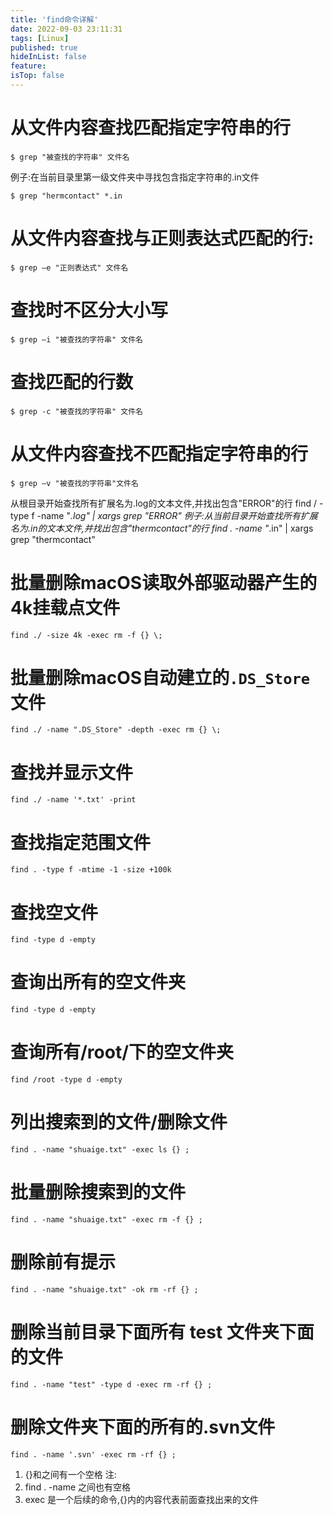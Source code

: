 ```yaml
---
title: 'find命令详解'
date: 2022-09-03 23:11:31
tags: [Linux]
published: true
hideInList: false
feature: 
isTop: false
---
```

# 从文件内容查找匹配指定字符串的行

`$ grep "被查找的字符串" 文件名`

例子:在当前目录里第一级文件夹中寻找包含指定字符串的.in文件

`$ grep "hermcontact" *.in`

# 从文件内容查找与正则表达式匹配的行:

`$ grep –e "正则表达式" 文件名`

# 查找时不区分大小写

`$ grep –i "被查找的字符串" 文件名`

# 查找匹配的行数

`$ grep -c "被查找的字符串" 文件名`

# 从文件内容查找不匹配指定字符串的行

`$ grep –v "被查找的字符串"文件名`

从根目录开始查找所有扩展名为.log的文本文件,并找出包含"ERROR"的行
find / -type f -name "*.log" | xargs grep "ERROR"
例子:从当前目录开始查找所有扩展名为.in的文本文件,并找出包含"thermcontact"的行
find . -name "*.in" | xargs grep "thermcontact"

# 批量删除macOS读取外部驱动器产生的4k挂载点文件

`find ./ -size 4k -exec rm -f {} \;`

# 批量删除macOS自动建立的`.DS_Store`文件

`find ./ -name ".DS_Store" -depth -exec rm {} \;`

# 查找并显示文件

`find ./ -name '*.txt' -print`

# 查找指定范围文件

`find . -type f -mtime -1 -size +100k`

# 查找空文件

`find -type d -empty`

# 查询出所有的空文件夹

`find -type d -empty`

# 查询所有/root/下的空文件夹

`find /root -type d -empty`

# 列出搜索到的文件/删除文件

`find . -name "shuaige.txt" -exec ls {} ;`

# 批量删除搜索到的文件

`find . -name "shuaige.txt" -exec rm -f {} ;`

# 删除前有提示

`find . -name "shuaige.txt" -ok rm -rf {} ;`

# 删除当前目录下面所有 test 文件夹下面的文件

`find . -name "test" -type d -exec rm -rf {} ;`

# 删除文件夹下面的所有的.svn文件

`find . -name '.svn' -exec rm -rf {} ;`

1. {}和之间有一个空格 注:
2. find . -name 之间也有空格 
3. exec 是一个后续的命令,{}内的内容代表前面查找出来的文件
